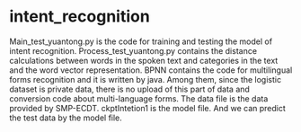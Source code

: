 # intent_recognition
Main_test_yuantong.py is the code for training and testing the model of intent recognition.
Process_test_yuantong.py contains the distance calculations between words in the spoken text and categories in the text and the word vector representation.
BPNN contains the code for multilingual forms recognition and it is written by java. Among them, since the logistic dataset is private data, there is no upload of this part of data and conversion code about multi-language forms. The data file is the data provided by SMP-ECDT. ckptIntetion1 is the model file. And we can predict the test data by the model file.
